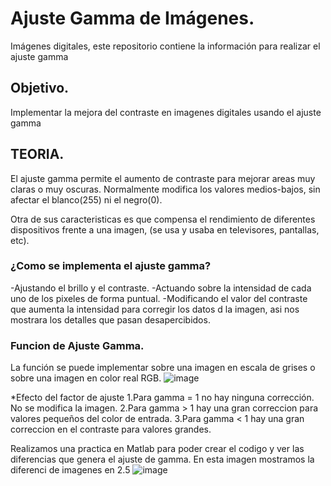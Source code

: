 # Ajuste Gamma de Imágenes.
Imágenes digitales, este repositorio contiene la información para realizar el ajuste gamma

## Objetivo.
Implementar la mejora del contraste en imagenes digitales usando el ajuste gamma
##                                TEORIA.
El ajuste gamma permite el aumento de contraste para mejorar areas muy claras o muy oscuras. Normalmente modifica los valores medios-bajos, sin afectar el blanco(255) ni el negro(0).

Otra de sus caracteristicas es que compensa el rendimiento de diferentes dispositivos frente a una imagen, (se usa y usaba en televisores, pantallas, etc).

### ¿Como se implementa el ajuste gamma?

-Ajustando el brillo y el contraste.
-Actuando sobre la intensidad de cada uno de los pixeles de forma puntual.
-Modificando el valor del contraste que aumenta la intensidad para corregir los datos d la imagen, asi nos mostrara los detalles que pasan desapercibidos.

### Funcion de Ajuste Gamma.
La función se puede implementar sobre una imagen en escala de grises o sobre una imagen en color real RGB.
![image](https://user-images.githubusercontent.com/114626288/192913158-df84c2e3-bb4f-4bcd-99fe-c50e3fe1b03f.png)

*Efecto del factor de ajuste
1.Para gamma = 1 no hay ninguna corrección. No se modifica la imagen.
2.Para gamma > 1 hay una gran correccion para valores pequeños del color de entrada.
3.Para gamma < 1 hay una gran correccion en el contraste para valores grandes.

Realizamos una practica en Matlab para poder crear el codigo y ver las diferencias que genera el ajuste de gamma.
En esta imagen mostramos la diferenci de imagenes en 2.5
![image](https://user-images.githubusercontent.com/114626288/192913416-a0bea33f-d9b8-4e3c-87bd-f7dab14c007e.png)
